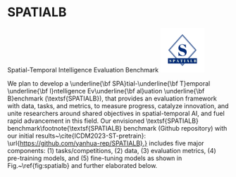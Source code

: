 # SPATIALB 
Spatial-Temporal Intelligence Evaluation Benchmark 
<img src="/logo.jpg" width="20%" >

We plan to develop a \underline{\bf SPA}tial-\underline{\bf T}emporal \underline{\bf I}ntelligence Ev\underline{\bf al}uation \underline{\bf B}enchmark (\textsf{SPATIALB}), that provides an evaluation framework with data, tasks, and metrics, to measure progress, catalyze innovation, and unite researchers around shared objectives in spatial-temporal AI, and fuel rapid advancement in this field. Our envisioned \textsf{SPATIALB} benchmark\footnote{\textsf{SPATIALB} benchmark (Github repository) with our initial results~\cite{ICDM2023-ST-pretrain}: \url{https://github.com/yanhua-rep/SPATIALB}.} includes five major components: (1) tasks/competitions, (2) data, (3) evaluation metrics, (4) pre-training models, and (5) fine-tuning models as shown in Fig.~\ref{fig:spatialb} and further elaborated below. 
